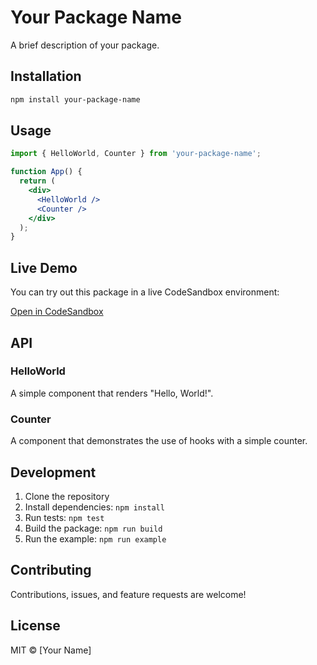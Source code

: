 # Your Package Name

A brief description of your package.

## Installation

```bash
npm install your-package-name
```

## Usage

```jsx
import { HelloWorld, Counter } from 'your-package-name';

function App() {
  return (
    <div>
      <HelloWorld />
      <Counter />
    </div>
  );
}
```

## Live Demo

You can try out this package in a live CodeSandbox environment:

[Open in CodeSandbox](https://codesandbox.io/s/github/yourusername/your-repo-name/tree/main/example)

## API

### HelloWorld

A simple component that renders "Hello, World!".

### Counter

A component that demonstrates the use of hooks with a simple counter.

## Development

1. Clone the repository
2. Install dependencies: `npm install`
3. Run tests: `npm test`
4. Build the package: `npm run build`
5. Run the example: `npm run example`

## Contributing

Contributions, issues, and feature requests are welcome!

## License

MIT © [Your Name]
